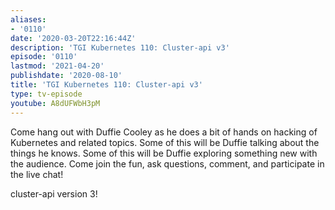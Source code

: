 ```yaml
---
aliases:
- '0110'
date: '2020-03-20T22:16:44Z'
description: 'TGI Kubernetes 110: Cluster-api v3'
episode: '0110'
lastmod: '2021-04-20'
publishdate: '2020-08-10'
title: 'TGI Kubernetes 110: Cluster-api v3'
type: tv-episode
youtube: A8dUFWbH3pM
---
```


Come hang out with Duffie Cooley as he does a bit of hands on hacking of Kubernetes and related topics. Some of this will be Duffie talking about the things he knows. Some of this will be Duffie exploring something new with the audience. Come join the fun, ask questions, comment, and participate in the live chat!

cluster-api version 3!